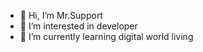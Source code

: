 - 👋 Hi, I’m Mr.Support
- 👀 I’m interested in developer
- 🌱 I’m currently learning digital world
living

<!---
Sinakz13/Sinakz13 is a ✨ special ✨ repository because its `README.md` (this file) appears on your GitHub profile.
You can click the Preview link to take a look at your changes.
--->
